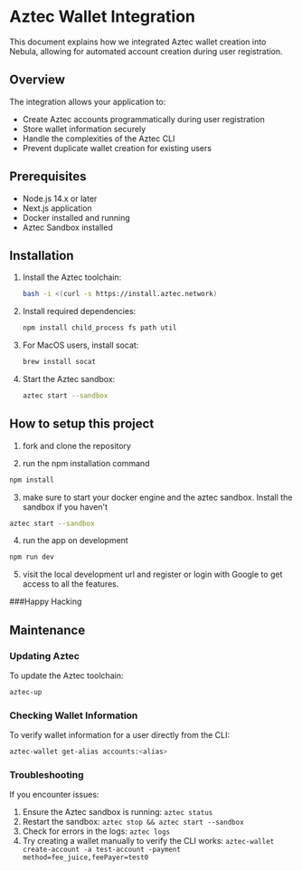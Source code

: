 # Aztec Wallet Integration

This document explains how we integrated Aztec wallet creation into Nebula, allowing for automated account creation during user registration.

## Overview

The integration allows your application to:
- Create Aztec accounts programmatically during user registration
- Store wallet information securely
- Handle the complexities of the Aztec CLI
- Prevent duplicate wallet creation for existing users

## Prerequisites

- Node.js 14.x or later
- Next.js application
- Docker installed and running
- Aztec Sandbox installed

## Installation

1. Install the Aztec toolchain:
   ```bash
   bash -i <(curl -s https://install.aztec.network)
   ```

2. Install required dependencies:
   ```bash
   npm install child_process fs path util
   ```

3. For MacOS users, install socat:
   ```bash
   brew install socat
   ```

4. Start the Aztec sandbox:
   ```bash
   aztec start --sandbox
   ```

## How to setup this project

 1. fork and clone the repository

 2. run the npm installation command
  ```bash
  npm install
  ```

3. make sure to start your docker engine and the aztec sandbox. Install the sandbox if you haven't
```bash
aztec start --sandbox
``` 

4. run the app on development 
```bash
npm run dev
```

5. visit the local development url and register or login with Google to get access to all the features.

###Happy Hacking



## Maintenance

### Updating Aztec

To update the Aztec toolchain:

```bash
aztec-up
```

### Checking Wallet Information

To verify wallet information for a user directly from the CLI:

```bash
aztec-wallet get-alias accounts:<alias>
```

### Troubleshooting

If you encounter issues:

1. Ensure the Aztec sandbox is running: `aztec status`
2. Restart the sandbox: `aztec stop && aztec start --sandbox`
3. Check for errors in the logs: `aztec logs`
4. Try creating a wallet manually to verify the CLI works: `aztec-wallet create-account -a test-account -payment method=fee_juice,feePayer=test0`